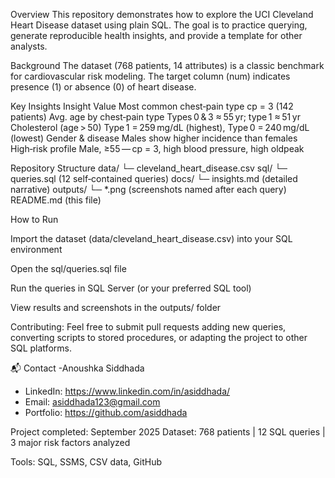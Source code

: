 Overview
This repository demonstrates how to explore the UCI Cleveland Heart Disease dataset using plain SQL. The goal is to practice querying, generate reproducible health insights, and provide a template for other analysts.


Background
The dataset (768 patients, 14 attributes) is a classic benchmark for cardiovascular risk modeling. The target column (num) indicates presence (1) or absence (0) of heart disease.


Key Insights
Insight
Value
Most common chest‑pain type
cp = 3 (142 patients)
Avg. age by chest‑pain type
Types 0 & 3 ≈ 55 yr; type 1 ≈ 51 yr
Cholesterol (age > 50)
Type 1 = 259 mg/dL (highest), Type 0 = 240 mg/dL (lowest)
Gender & disease
Males show higher incidence than females
High‑risk profile
Male, ≥55 — cp = 3, high blood pressure, high oldpeak

Repository Structure
data/        └─ cleveland_heart_disease.csv
sql/         └─ queries.sql   (12 self‑contained queries)
docs/        └─ insights.md   (detailed narrative)
outputs/     └─ *.png         (screenshots named after each query)
README.md    (this file)

How to Run

Import the dataset (data/cleveland_heart_disease.csv) into your SQL environment

Open the sql/queries.sql file

Run the queries in SQL Server (or your preferred SQL tool)

View results and screenshots in the outputs/ folder


Contributing:
Feel free to submit pull requests adding new queries, converting scripts to stored procedures, or adapting the project to other SQL platforms.


📬 Contact
-Anoushka Siddhada
- LinkedIn: https://www.linkedin.com/in/asiddhada/
- Email: asiddhada123@gmail.com
- Portfolio: https://github.com/asiddhada

Project completed: September 2025
Dataset: 768 patients | 12 SQL queries | 3 major risk factors analyzed

Tools: SQL, SSMS, CSV data, GitHub
